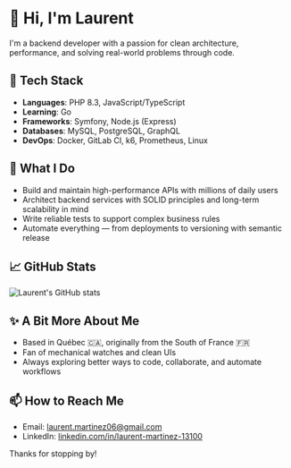 # 👋 Hi, I'm Laurent

I'm a backend developer with a passion for clean architecture, performance, and solving real-world problems through code.

## 🧰 Tech Stack

- **Languages**: PHP 8.3, JavaScript/TypeScript
- **Learning**: Go
- **Frameworks**: Symfony, Node.js (Express)
- **Databases**: MySQL, PostgreSQL, GraphQL
- **DevOps**: Docker, GitLab CI, k6, Prometheus, Linux

## 💼 What I Do

- Build and maintain high-performance APIs with millions of daily users  
- Architect backend services with SOLID principles and long-term scalability in mind  
- Write reliable tests to support complex business rules  
- Automate everything — from deployments to versioning with semantic release

## 📈 GitHub Stats

![Laurent's GitHub stats](https://github-readme-stats.vercel.app/api?username=your-username&show_icons=true&theme=default&hide=stars&count_private=true)

## ✨ A Bit More About Me

- Based in Québec 🇨🇦, originally from the South of France 🇫🇷  
- Fan of mechanical watches and clean UIs  
- Always exploring better ways to code, collaborate, and automate workflows

## 📫 How to Reach Me

- Email: laurent.martinez06@gmail.com
- LinkedIn: [linkedin.com/in/laurent-martinez-13100](https://linkedin.com/in/laurent-martinez-13100)

Thanks for stopping by!
